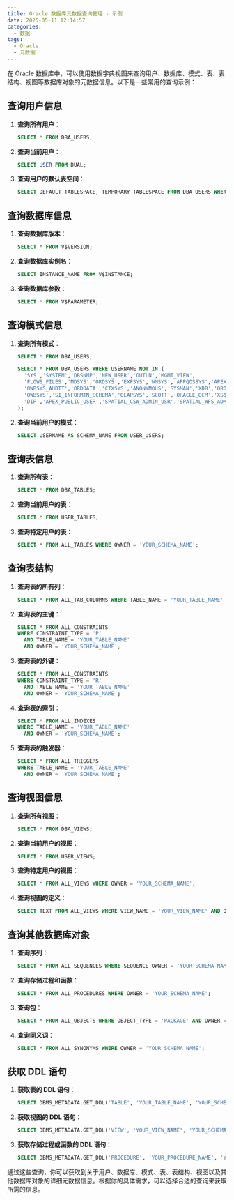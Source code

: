 ```yaml
---
title: Oracle 数据库元数据查询管理 - 示例
date: 2025-05-11 12:14:57
categories:
  - 数据
tags:
  - Oracle
  - 元数据
---
```


在 Oracle 数据库中，可以使用数据字典视图来查询用户、数据库、模式、表、表结构、视图等数据库对象的元数据信息。以下是一些常用的查询示例：

## 查询用户信息

1. **查询所有用户**：

   ```sql
   SELECT * FROM DBA_USERS;
   ```

2. **查询当前用户**：

   ```sql
   SELECT USER FROM DUAL;
   ```

3. **查询用户的默认表空间**：

   ```sql
   SELECT DEFAULT_TABLESPACE, TEMPORARY_TABLESPACE FROM DBA_USERS WHERE USERNAME = 'YOUR_USERNAME';
   ```

## 查询数据库信息

1. **查询数据库版本**：

   ```sql
   SELECT * FROM V$VERSION;
   ```

2. **查询数据库实例名**：

   ```sql
   SELECT INSTANCE_NAME FROM V$INSTANCE;
   ```

3. **查询数据库参数**：

   ```sql
   SELECT * FROM V$PARAMETER;
   ```

## 查询模式信息

1. **查询所有模式**：

    ```sql
    SELECT * FROM DBA_USERS;
    
    SELECT * FROM DBA_USERS WHERE USERNAME NOT IN (
      'SYS','SYSTEM','DBSNMP','NEW_USER','OUTLN','MGMT_VIEW',
      'FLOWS_FILES','MDSYS','ORDSYS','EXFSYS','WMSYS','APPQOSSYS','APEX_030200',
      'OWBSYS_AUDIT','ORDDATA','CTXSYS','ANONYMOUS','SYSMAN','XDB','ORDPLUGINS',
      'OWBSYS','SI_INFORMTN_SCHEMA','OLAPSYS','SCOTT','ORACLE_OCM','XS$NULL','MDDATA',
      'DIP','APEX_PUBLIC_USER','SPATIAL_CSW_ADMIN_USR','SPATIAL_WFS_ADMIN_USR'
    );
    ```

2. **查询当前用户的模式**：

   ```sql
   SELECT USERNAME AS SCHEMA_NAME FROM USER_USERS;
   ```

## 查询表信息

1. **查询所有表**：

   ```sql
   SELECT * FROM DBA_TABLES;
   ```

2. **查询当前用户的表**：

   ```sql
   SELECT * FROM USER_TABLES;
   ```

3. **查询特定用户的表**：

   ```sql
   SELECT * FROM ALL_TABLES WHERE OWNER = 'YOUR_SCHEMA_NAME';
   ```

## 查询表结构

1. **查询表的所有列**：

   ```sql
   SELECT * FROM ALL_TAB_COLUMNS WHERE TABLE_NAME = 'YOUR_TABLE_NAME' AND OWNER = 'YOUR_SCHEMA_NAME';
   ```

2. **查询表的主键**：

   ```sql
   SELECT * FROM ALL_CONSTRAINTS 
   WHERE CONSTRAINT_TYPE = 'P' 
     AND TABLE_NAME = 'YOUR_TABLE_NAME' 
     AND OWNER = 'YOUR_SCHEMA_NAME';
   ```

3. **查询表的外键**：

   ```sql
   SELECT * FROM ALL_CONSTRAINTS 
   WHERE CONSTRAINT_TYPE = 'R' 
     AND TABLE_NAME = 'YOUR_TABLE_NAME' 
     AND OWNER = 'YOUR_SCHEMA_NAME';
   ```

4. **查询表的索引**：

   ```sql
   SELECT * FROM ALL_INDEXES 
   WHERE TABLE_NAME = 'YOUR_TABLE_NAME' 
     AND OWNER = 'YOUR_SCHEMA_NAME';
   ```

5. **查询表的触发器**：

   ```sql
   SELECT * FROM ALL_TRIGGERS 
   WHERE TABLE_NAME = 'YOUR_TABLE_NAME' 
     AND OWNER = 'YOUR_SCHEMA_NAME';
   ```

## 查询视图信息

1. **查询所有视图**：

   ```sql
   SELECT * FROM DBA_VIEWS;
   ```

2. **查询当前用户的视图**：

   ```sql
   SELECT * FROM USER_VIEWS;
   ```

3. **查询特定用户的视图**：

   ```sql
   SELECT * FROM ALL_VIEWS WHERE OWNER = 'YOUR_SCHEMA_NAME';
   ```

4. **查询视图的定义**：

   ```sql
   SELECT TEXT FROM ALL_VIEWS WHERE VIEW_NAME = 'YOUR_VIEW_NAME' AND OWNER = 'YOUR_SCHEMA_NAME';
   ```

## 查询其他数据库对象

1. **查询序列**：

   ```sql
   SELECT * FROM ALL_SEQUENCES WHERE SEQUENCE_OWNER = 'YOUR_SCHEMA_NAME';
   ```

2. **查询存储过程和函数**：

   ```sql
   SELECT * FROM ALL_PROCEDURES WHERE OWNER = 'YOUR_SCHEMA_NAME';
   ```

3. **查询包**：

   ```sql
   SELECT * FROM ALL_OBJECTS WHERE OBJECT_TYPE = 'PACKAGE' AND OWNER = 'YOUR_SCHEMA_NAME';
   ```

4. **查询同义词**：

   ```sql
   SELECT * FROM ALL_SYNONYMS WHERE OWNER = 'YOUR_SCHEMA_NAME';
   ```

## 获取 DDL 语句

1. **获取表的 DDL 语句**：

   ```sql
   SELECT DBMS_METADATA.GET_DDL('TABLE', 'YOUR_TABLE_NAME', 'YOUR_SCHEMA_NAME') FROM DUAL;
   ```

2. **获取视图的 DDL 语句**：

   ```sql
   SELECT DBMS_METADATA.GET_DDL('VIEW', 'YOUR_VIEW_NAME', 'YOUR_SCHEMA_NAME') FROM DUAL;
   ```

3. **获取存储过程或函数的 DDL 语句**：

   ```sql
   SELECT DBMS_METADATA.GET_DDL('PROCEDURE', 'YOUR_PROCEDURE_NAME', 'YOUR_SCHEMA_NAME') FROM DUAL;
   ```

通过这些查询，你可以获取到关于用户、数据库、模式、表、表结构、视图以及其他数据库对象的详细元数据信息。根据你的具体需求，可以选择合适的查询来获取所需的信息。
